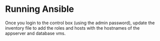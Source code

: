 # Running Ansible

Once you login to the control box (using the admin password), update the inventory file to add the roles and hosts with the hostnames
of the appserver and database vms.

